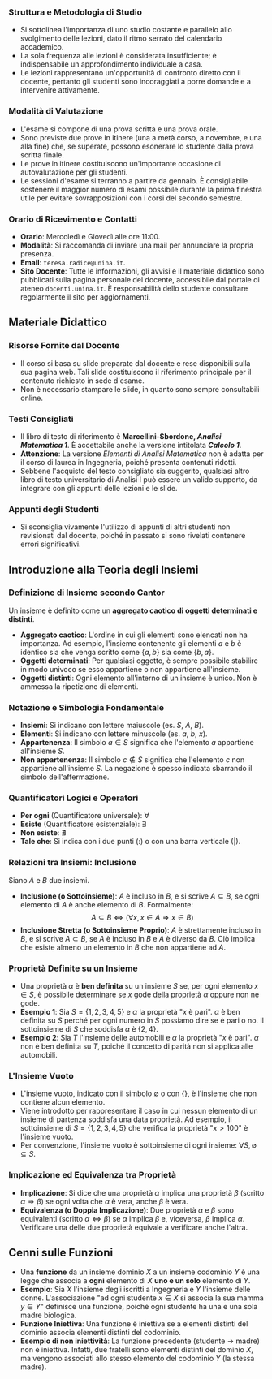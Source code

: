 ### Struttura e Metodologia di Studio
- Si sottolinea l'importanza di uno studio costante e parallelo allo svolgimento delle lezioni, dato il ritmo serrato del calendario accademico.
- La sola frequenza alle lezioni è considerata insufficiente; è indispensabile un approfondimento individuale a casa.
- Le lezioni rappresentano un'opportunità di confronto diretto con il docente, pertanto gli studenti sono incoraggiati a porre domande e a intervenire attivamente.

### Modalità di Valutazione
- L'esame si compone di una prova scritta e una prova orale.
- Sono previste due prove in itinere (una a metà corso, a novembre, e una alla fine) che, se superate, possono esonerare lo studente dalla prova scritta finale.
- Le prove in itinere costituiscono un'importante occasione di autovalutazione per gli studenti.
- Le sessioni d'esame si terranno a partire da gennaio. È consigliabile sostenere il maggior numero di esami possibile durante la prima finestra utile per evitare sovrapposizioni con i corsi del secondo semestre.

### Orario di Ricevimento e Contatti
- **Orario**: Mercoledì e Giovedì alle ore 11:00.
- **Modalità**: Si raccomanda di inviare una mail per annunciare la propria presenza.
- **Email**: `teresa.radice@unina.it`.
- **Sito Docente**: Tutte le informazioni, gli avvisi e il materiale didattico sono pubblicati sulla pagina personale del docente, accessibile dal portale di ateneo `docenti.unina.it`. È responsabilità dello studente consultare regolarmente il sito per aggiornamenti.

## Materiale Didattico

### Risorse Fornite dal Docente
- Il corso si basa su slide preparate dal docente e rese disponibili sulla sua pagina web. Tali slide costituiscono il riferimento principale per il contenuto richiesto in sede d'esame.
- Non è necessario stampare le slide, in quanto sono sempre consultabili online.

### Testi Consigliati
- Il libro di testo di riferimento è **Marcellini-Sbordone, *Analisi Matematica 1***. È accettabile anche la versione intitolata ***Calcolo 1***.
- **Attenzione**: La versione *Elementi di Analisi Matematica* non è adatta per il corso di laurea in Ingegneria, poiché presenta contenuti ridotti.
- Sebbene l'acquisto del testo consigliato sia suggerito, qualsiasi altro libro di testo universitario di Analisi I può essere un valido supporto, da integrare con gli appunti delle lezioni e le slide.

### Appunti degli Studenti
- Si sconsiglia vivamente l'utilizzo di appunti di altri studenti non revisionati dal docente, poiché in passato si sono rivelati contenere errori significativi.

## Introduzione alla Teoria degli Insiemi

### Definizione di Insieme secondo Cantor
Un insieme è definito come un **aggregato caotico di oggetti determinati e distinti**.
- **Aggregato caotico**: L'ordine in cui gli elementi sono elencati non ha importanza. Ad esempio, l'insieme contenente gli elementi $a$ e $b$ è identico sia che venga scritto come $\{a, b\}$ sia come $\{b, a\}$.
- **Oggetti determinati**: Per qualsiasi oggetto, è sempre possibile stabilire in modo univoco se esso appartiene o non appartiene all'insieme.
- **Oggetti distinti**: Ogni elemento all'interno di un insieme è unico. Non è ammessa la ripetizione di elementi.

### Notazione e Simbologia Fondamentale
- **Insiemi**: Si indicano con lettere maiuscole (es. $S$, $A$, $B$).
- **Elementi**: Si indicano con lettere minuscole (es. $a$, $b$, $x$).
- **Appartenenza**: Il simbolo $a \in S$ significa che l'elemento $a$ appartiene all'insieme $S$.
- **Non appartenenza**: Il simbolo $c \notin S$ significa che l'elemento $c$ non appartiene all'insieme $S$. La negazione è spesso indicata sbarrando il simbolo dell'affermazione.

### Quantificatori Logici e Operatori
- **Per ogni** (Quantificatore universale): $\forall$
- **Esiste** (Quantificatore esistenziale): $\exists$
- **Non esiste**: $\nexists$
- **Tale che**: Si indica con i due punti ($:$) o con una barra verticale ($|$).

### Relazioni tra Insiemi: Inclusione
Siano $A$ e $B$ due insiemi.
- **Inclusione (o Sottoinsieme)**: $A$ è incluso in $B$, e si scrive $A \subseteq B$, se ogni elemento di $A$ è anche elemento di $B$. Formalmente: $$ A \subseteq B \iff (\forall x, x \in A \Rightarrow x \in B) $$
- **Inclusione Stretta (o Sottoinsieme Proprio)**: $A$ è strettamente incluso in $B$, e si scrive $A \subset B$, se $A$ è incluso in $B$ e $A$ è diverso da $B$. Ciò implica che esiste almeno un elemento in $B$ che non appartiene ad $A$.

### Proprietà Definite su un Insieme
- Una proprietà $\alpha$ è **ben definita** su un insieme $S$ se, per ogni elemento $x \in S$, è possibile determinare se $x$ gode della proprietà $\alpha$ oppure non ne gode.
- **Esempio 1**: Sia $S = \{1, 2, 3, 4, 5\}$ e $\alpha$ la proprietà "$x$ è pari". $\alpha$ è ben definita su $S$ perché per ogni numero in $S$ possiamo dire se è pari o no. Il sottoinsieme di $S$ che soddisfa $\alpha$ è $\{2, 4\}$.
- **Esempio 2**: Sia $T$ l'insieme delle automobili e $\alpha$ la proprietà "$x$ è pari". $\alpha$ non è ben definita su $T$, poiché il concetto di parità non si applica alle automobili.

### L'Insieme Vuoto
- L'insieme vuoto, indicato con il simbolo $\emptyset$ o con $\{\}$, è l'insieme che non contiene alcun elemento.
- Viene introdotto per rappresentare il caso in cui nessun elemento di un insieme di partenza soddisfa una data proprietà. Ad esempio, il sottoinsieme di $S = \{1, 2, 3, 4, 5\}$ che verifica la proprietà "$x > 100$" è l'insieme vuoto.
- Per convenzione, l'insieme vuoto è sottoinsieme di ogni insieme: $\forall S, \emptyset \subseteq S$.

### Implicazione ed Equivalenza tra Proprietà
- **Implicazione**: Si dice che una proprietà $\alpha$ implica una proprietà $\beta$ (scritto $\alpha \Rightarrow \beta$) se ogni volta che $\alpha$ è vera, anche $\beta$ è vera.
- **Equivalenza (o Doppia Implicazione)**: Due proprietà $\alpha$ e $\beta$ sono equivalenti (scritto $\alpha \iff \beta$) se $\alpha$ implica $\beta$ e, viceversa, $\beta$ implica $\alpha$. Verificare una delle due proprietà equivale a verificare anche l'altra.

## Cenni sulle Funzioni
- Una **funzione** da un insieme dominio $X$ a un insieme codominio $Y$ è una legge che associa a **ogni** elemento di $X$ **uno e un solo** elemento di $Y$.
- **Esempio**: Sia $X$ l'insieme degli iscritti a Ingegneria e $Y$ l'insieme delle donne. L'associazione "ad ogni studente $x \in X$ si associa la sua mamma $y \in Y$" definisce una funzione, poiché ogni studente ha una e una sola madre biologica.
- **Funzione Iniettiva**: Una funzione è iniettiva se a elementi distinti del dominio associa elementi distinti del codominio.
- **Esempio di non iniettività**: La funzione precedente (studente $\rightarrow$ madre) non è iniettiva. Infatti, due fratelli sono elementi distinti del dominio $X$, ma vengono associati allo stesso elemento del codominio $Y$ (la stessa madre).